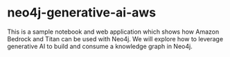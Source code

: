 # neo4j-generative-ai-aws
This is a sample notebook and web application which shows how Amazon Bedrock and Titan can be used with Neo4j. We will explore how to leverage generative AI to build and consume a knowledge graph in Neo4j.
